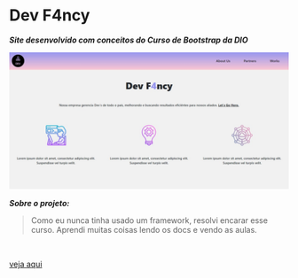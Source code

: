 # Dev F4ncy 

***Site desenvolvido com conceitos do Curso de Bootstrap da DIO***

<img src="Captura da Web_18-1-2022_2505_.jpeg">

***Sobre o projeto:***
> Como eu nunca tinha usado um framework, resolvi encarar esse curso. Aprendi muitas coisas lendo os docs e vendo as aulas.
> 
<br>

[veja aqui]( https://luanthierry.github.io/Projeto-Bootstrap_DevF4ncy/)
